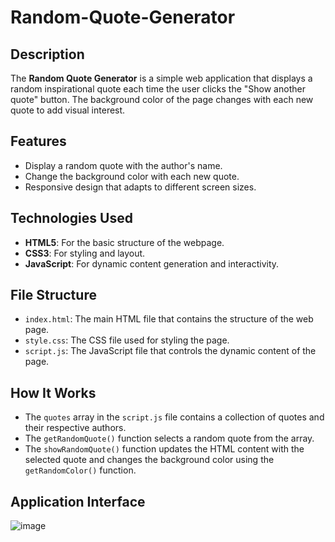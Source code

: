 # Random-Quote-Generator

## Description
The **Random Quote Generator** is a simple web application that displays a random inspirational quote each time the user clicks the "Show another quote" button. The background color of the page changes with each new quote to add visual interest.

## Features
- Display a random quote with the author's name.
- Change the background color with each new quote.
- Responsive design that adapts to different screen sizes.

## Technologies Used
- **HTML5**: For the basic structure of the webpage.
- **CSS3**: For styling and layout.
- **JavaScript**: For dynamic content generation and interactivity.

## File Structure
- `index.html`: The main HTML file that contains the structure of the web page.
- `style.css`: The CSS file used for styling the page.
- `script.js`: The JavaScript file that controls the dynamic content of the page.

## How It Works
- The `quotes` array in the `script.js` file contains a collection of quotes and their respective authors.
- The `getRandomQuote()` function selects a random quote from the array.
- The `showRandomQuote()` function updates the HTML content with the selected quote and changes the background color using the `getRandomColor()` function.

## Application Interface
![image](https://github.com/user-attachments/assets/40bebc2e-68cc-49c5-b9e2-5802393c05c2)



